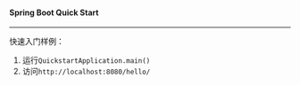 #### Spring Boot Quick Start

---

快速入门样例：

1. 运行`QuickstartApplication.main()`
2. 访问`http://localhost:8080/hello/`